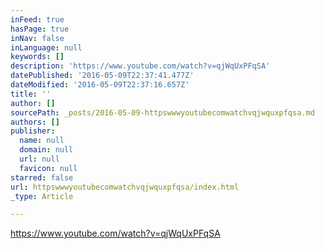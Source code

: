```yaml
---
inFeed: true
hasPage: true
inNav: false
inLanguage: null
keywords: []
description: 'https://www.youtube.com/watch?v=qjWqUxPFqSA'
datePublished: '2016-05-09T22:37:41.477Z'
dateModified: '2016-05-09T22:37:16.657Z'
title: ''
author: []
sourcePath: _posts/2016-05-09-httpswwwyoutubecomwatchvqjwquxpfqsa.md
authors: []
publisher:
  name: null
  domain: null
  url: null
  favicon: null
starred: false
url: httpswwwyoutubecomwatchvqjwquxpfqsa/index.html
_type: Article

---
```

https://www.youtube.com/watch?v=qjWqUxPFqSA